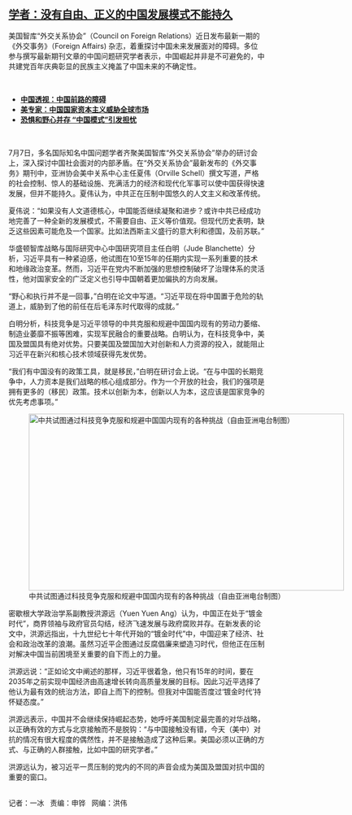 <!--1625692862000-->
[学者：没有自由、正义的中国发展模式不能持久](https://www.rfa.org/mandarin/yataibaodao/junshiwaijiao/bx-07072021103355.html)
------

<p></p><p>美国智库“外交关系协会”（<span>Council on Foreign Relations</span><span>）近日发布最新一期的《外交事务》（Foreign Affairs) <span>杂志</span>，着重探讨中国未来发展面对的障碍。多位参与撰写最新期刊文章的中国问题研究学者表示，中国崛起并非是不可避免的，中共建党百年庆典彰显的民族主义掩盖了中国未来的不确定性。</span><span></span></p><p><br/></p><ul><li><a href="https://www.rfa.org/mandarin/zhuanlan/zhongguotoushi/panel-07072021123014.html"><strong>中国透视：中国前路的障碍</strong></a></li><li><a href="https://www.rfa.org/mandarin/yataibaodao/junshiwaijiao/cm-02162021110447.html"><strong>美专家：中国国家资本主义威胁全球市场</strong></a></li><li><strong><a href="https://www.rfa.org/mandarin/yataibaodao/junshiwaijiao/cc-04272020135817.html">恐惧和野心并存 “中国模式”引发担忧</a></strong></li></ul><p><br/></p><p><span>7</span><span>月</span><span>7</span><span>日，多名国际知名中国问题学者齐聚美国智库“外交关系协会”举办的研讨会上，深入探讨中国社会面对的内部矛盾。在“外交关系协会”最新发布的《外交事务》期刊中，亚洲协会美中关系中心主任夏伟（</span><span>Orville Schell</span><span>）撰文写道，严格的社会控制、惊人的基础设施、充满活力的经济和现代化军事可以使中国获得快速发展，但并不能持久。夏伟认为，中共正在压制中国悠久的人文主义和改革传统。</span></p><p><span>夏伟说：“如果没有人文道德核心，中国能否继续凝聚和进步？或许中共已经成功地完善了一种全新的发展模式，不需要自由、正义等价值观。但现代历史表明，缺乏这些因素可能危及一个国家。比如法西斯主义盛行的意大利和德国，及前苏联。”</span></p><p><span>华盛顿智库战略与国际研究中心中国研究项目主任白明（</span><span>Jude Blanchette</span><span>）分析，习近平具有一种紧迫感，他试图在</span><span>10</span><span>至</span><span>15</span><span>年的任期内实现一系列重要的技术和地缘政治变革。然而，习近平在党内不断加强的思想控制破坏了治理体系的灵活性，他对国家安全的广泛定义也引导中国朝着更加偏执的方向发展。</span></p><p><span>“野心和执行并不是一回事，”白明在论文中写道。“习近平现在将中国置于危险的轨道上，威胁到了他的前任在后毛泽东时代取得的成就。”</span></p><p><span>白明分析，科技竞争是习近平领导的中共克服和规避中国国内现有的劳动力萎缩、制造业萎靡不振等困难，实现军民融合的重要战略。白明认为，在科技竞争中，美国及盟国具有绝对优势。只要美国及盟国加大对创新和人力资源的投入，就能阻止习近平在新兴和核心技术领域获得先发优势。</span></p><p><span>“</span><span>我们有中国没有的政策工具，就是移民，”白明在研讨会上说。“在与中国的长期竞争中，人力资本是我们战略的核心组成部分。作为一个开放的社会，我们的强项是拥有更多的（移民）政策。技术以创新为本，创新以人为本，这应该是国家竞争的优先考虑事项。”</span></p><p><span><figure class="image-richtext image-inline captioned" style="width:620px;"><img alt="中共试图通过科技竞争克服和规避中国国内现有的各种挑战（自由亚洲电台制图）" height="348" src="https://www.rfa.org/mandarin/yataibaodao/junshiwaijiao/bx-07072021103355.html/bx0707d.jpg/@@images/6a6eead2-47c4-4f44-a657-59c23e4faae1.jpeg" title="bx0707d.jpg" width="620"/><figcaption class="image-caption">中共试图通过科技竞争克服和规避中国国内现有的各种挑战（自由亚洲电台制图）</figcaption><small></small></figure></span></p><p><span>密歇根大学政治学系副教授洪源远（</span><span>Yuen Yuen Ang</span><span>）认为，中国正在处于“镀金时代”，商界领袖与政府官员勾结，经济飞速发展与政府腐败并存。在新发表的论文中，洪源远指出，十九世纪七十年代开始的“镀金时代”中，中国迎来了经济、社会和政治改革的浪潮。虽然习近平企图通过反腐倡廉来塑造习时代，但他正在压制对解决中国当前困境至关重要的自下而上的力量。</span></p><p><span>洪源远说：“正如论文中阐述的那样，习近平很着急，他只有</span><span>15</span><span>年的时间，要在</span><span>2035</span><span>年之前实现中国经济由高速增长转向高质量发展的目标。因此习近平选择了他认为最有效的统治方法，即自上而下的控制。但我对中国能否度过‘镀金时代’持怀疑态度。”</span></p><p><span>洪源远表示，中国并不会继续保持崛起态势，她呼吁美国制定最完善的对华战略，以正确有效的方式与北京接触而不是脱钩：“与中国接触没有错，今天（美中）对抗的情况有很大程度的偶然性，并不是接触造成了这种后果。美国必须以正确的方式、与正确的人群接触，比如中国的研究学者。”</span></p><p><span>洪源远认为，被习近平一贯压制的党内的不同的声音会成为美国及盟国对抗中国的重要的窗口。<p><br/>记者：一冰   责编：申铧   网编：洪伟</p></span></p>
